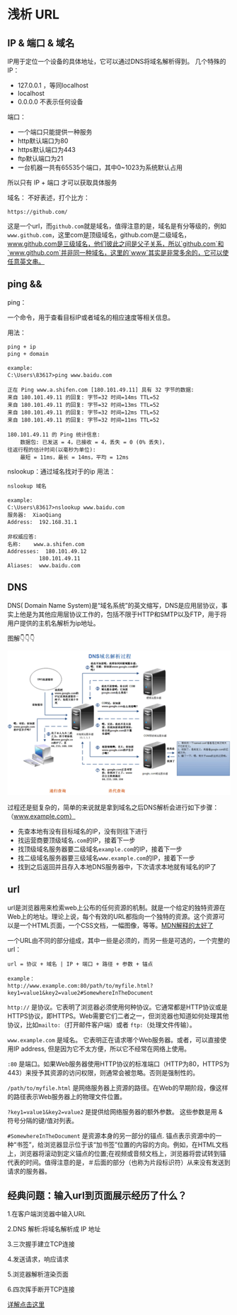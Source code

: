 # 浅析 URL

## IP & 端口 & 域名

IP用于定位一个设备的具体地址，它可以通过DNS将域名解析得到。
几个特殊的IP：
  * 127.0.0.1 ，等同localhost
  * localhost
  * 0.0.0.0  不表示任何设备

端口：
  * 一个端口只能提供一种服务
  * http默认端口为80
  * https默认端口为443
  * ftp默认端口为21
  * 一台机器一共有65535个端口，其中0~1023为系统默认占用

所以只有 IP + 端口 才可以获取具体服务

域名：
不好表述，打个比方：
```
https://github.com/
```
这是一个url，而`github.com`就是域名，值得注意的是，域名是有分等级的，例如`www.github.com`，这里com是顶级域名，github.com是二级域名，www.github.com是三级域名，他们彼此之间是父子关系，所以`github.com`和`www.github.com`并非同一种域名，这里的`www`其实是非常多余的，它可以使任意英文串。

## ping &&

ping：

一个命令，用于查看目标IP或者域名的相应速度等相关信息。

用法：
```
ping + ip
ping + domain

example:
C:\Users\83617>ping www.baidu.com

正在 Ping www.a.shifen.com [180.101.49.11] 具有 32 字节的数据:
来自 180.101.49.11 的回复: 字节=32 时间=14ms TTL=52
来自 180.101.49.11 的回复: 字节=32 时间=13ms TTL=52
来自 180.101.49.11 的回复: 字节=32 时间=12ms TTL=52
来自 180.101.49.11 的回复: 字节=32 时间=11ms TTL=52

180.101.49.11 的 Ping 统计信息:
    数据包: 已发送 = 4，已接收 = 4，丢失 = 0 (0% 丢失)，
往返行程的估计时间(以毫秒为单位):
    最短 = 11ms，最长 = 14ms，平均 = 12ms
```

nslookup：通过域名找对于的ip
用法：
```
nslookup 域名

example:
C:\Users\83617>nslookup www.baidu.com
服务器:  XiaoQiang
Address:  192.168.31.1

非权威应答:
名称:    www.a.shifen.com
Addresses:  180.101.49.12
          180.101.49.11
Aliases:  www.baidu.com
```

## DNS
DNS( Domain Name System)是“域名系统”的英文缩写，DNS是应用层协议，事实上他是为其他应用层协议工作的，包括不限于HTTP和SMTP以及FTP，用于将用户提供的主机名解析为ip地址。

图解:point_down::point_down::point_down:

<img src="./img/DNS.png" width="800"/>

过程还是挺复杂的，简单的来说就是拿到域名之后DNS解析会进行如下步骤：（www.example.com）
  * 先查本地有没有目标域名的IP，没有则往下进行
  * 找运营商要顶级域名`.com`的IP，接着下一步
  * 找顶级域名服务器要二级域名`example.com`的IP，接着下一步
  * 找二级域名服务器要三级域名`www.example.com`的IP，接着下一步
  * 找到之后返回并且存入本地DNS服务器中，下次请求本地就有域名的IP了

## url

url是浏览器用来检索web上公布的任何资源的机制。就是一个给定的独特资源在Web上的地址。理论上说，每个有效的URL都指向一个独特的资源。这个资源可以是一个HTML页面，一个CSS文档，一幅图像，等等。[MDN解释的太好了](https://developer.mozilla.org/zh-CN/docs/Learn/Common_questions/What_is_a_URL)


一个URL由不同的部分组成，其中一些是必须的，而另一些是可选的，一个完整的url：

```
url = 协议 + 域名 | IP + 端口 + 路径 + 参数 + 锚点

example：
http://www.example.com:80/path/to/myfile.html?key1=value1&key2=value2#SomewhereInTheDocument
```

`http://` 是协议。它表明了浏览器必须使用何种协议。它通常都是HTTP协议或是HTTPS协议，即HTTPS。Web需要它们二者之一，但浏览器也知道如何处理其他协议，比如`mailto:`（打开邮件客户端）或者 `ftp:`（处理文件传输）。

`www.example.com` 是域名。 它表明正在请求哪个Web服务器。或者，可以直接使用IP address, 但是因为它不太方便，所以它不经常在网络上使用。

`:80` 是端口。如果Web服务器使用HTTP协议的标准端口（HTTP为80，HTTPS为443）来授予其资源的访问权限，则通常会被忽略。否则是强制性的。

`/path/to/myfile.html` 是网络服务器上资源的路径。在Web的早期阶段，像这样的路径表示Web服务器上的物理文件位置。

`?key1=value1&key2=value2` 是提供给网络服务器的额外参数。 这些参数是用 & 符号分隔的键/值对列表。

`#SomewhereInTheDocument` 是资源本身的另一部分的锚点. 锚点表示资源中的一种“书签”，给浏览器显示位于该“加书签”位置的内容的方向。例如，在HTML文档上，浏览器将滚动到定义锚点的位置;在视频或音频文档上，浏览器将尝试转到锚代表的时间。值得注意的是，＃后面的部分（也称为片段标识符）从来没有发送到请求的服务器。

## 经典问题：输入url到页面展示经历了什么？

1.在客户端浏览器中输入URL

2.DNS 解析:将域名解析成 IP 地址

3.三次握手建立TCP连接

4.发送请求，响应请求

5.浏览器解析渲染页面

6.四次挥手断开TCP连接

[详解点击这里](https://zhuanlan.zhihu.com/p/57895541)
